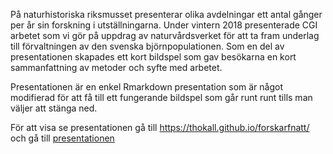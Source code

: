 På naturhistoriska riksmusset presenterar olika avdelningar ett antal gånger per år sin forskning i utställningarna. Under vintern 2018 presenterade CGI arbetet som vi gör på uppdrag av naturvårdsverket för att ta fram underlag till förvaltningen av den svenska björnpopulationen. Som en del av presentationen skapades ett kort bildspel som gav besökarna en kort sammanfattning av metoder och syfte med arbetet.

Presentationen är en enkel Rmarkdown presentation som är något modifierad för att få till ett fungerande bildspel som går runt runt tills man väljer att stänga ned.

För att visa se presentationen gå till https://thokall.github.io/forskarfnatt/ och gå till [presentationen](presentation.html)